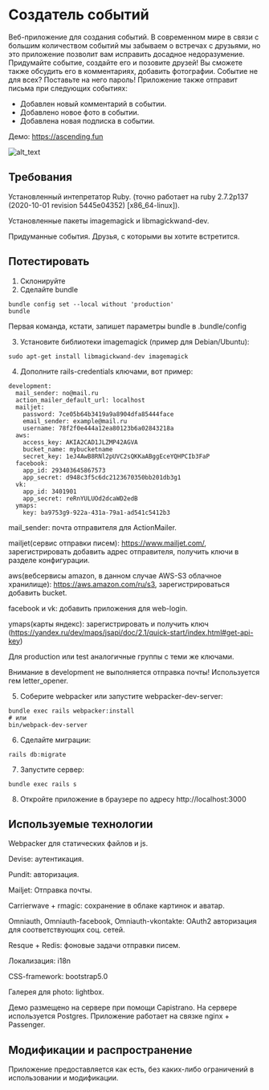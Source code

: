 Создатель событий
============
Веб-приложение для создания событий.
В современном мире в связи с большим количеством событий мы забываем о встречах с друзьями,
но это приложение позволит вам исправить досадное недоразумение.
Придумайте событие, создайте его и позовите друзей!
Вы сможете также обсудить его  в комментариях, добавить фотографии.
Событие не для всех? Поставьте на него пароль!
Приложение также отправит письма при следующих событиях:
- Добавлен новый комментарий в событии.
- Добавлено новое фото в событии.
- Добавлена новая подписка в событии.

Демо: https://ascending.fun

![alt_text](https://i.ibb.co/VxYv2QL/image.png)

Требования
----------------------------------
Установленный интепретатор Ruby. (точно работает на ruby 2.7.2p137 (2020-10-01 revision 5445e04352) [x86_64-linux]).

Установленные пакеты imagemagick и libmagickwand-dev.

Придуманные события.
Друзья, с которыми вы хотите встретится.

Потестировать
----------------------------------
1. Склонируйте
2. Сделайте bundle
```
bundle config set --local without 'production'
bundle
```
Первая команда, кстати, запишет параметры bundle в .bundle/config

3. Установите библиотеки imagemagick (пример для Debian/Ubuntu):
```
sudo apt-get install libmagickwand-dev imagemagick
```
   
4. Дополните rails-credentials ключами, вот пример:
```
development:
  mail_sender: no@mail.ru
  action_mailer_default_url: localhost
  mailjet:
    password: 7ce05b64b3419a9a8904dfa85444face
    email_sender: example@mail.ru
    username: 78f2f0e444a12ea80123b6a02843218a
  aws:
    access_key: AKIA2CAD1JLZMP42AGVA
    bucket_name: mybucketname
    secret_key: 1eJ4AwB8RNl2pUVC2sQKKaABggEceYQHPCIb3FaP
  facebook:
    app_id: 293403645867573
    app_secret: d948c3f5c6dc2123670350bb201db3g1
  vk:
    app_id: 3401901
    app_secret: reRnYULUOd2dcaWD2edB
  ymaps:
    key: ba9753g9-922a-431a-79a1-ad541c5412b3
```
mail_sender: почта отправителя для ActionMailer.

mailjet(сервис отправки писем): https://www.mailjet.com/, зарегистрировать добавить адрес отправителя,
получить ключи в разделе конфигурации.

aws(вебсервисы amazon, в данном случае AWS-S3 облачное хранилище): https://aws.amazon.com/ru/s3,
зарегистрироваться добавить bucket.

facebook и vk: добавить приложения для web-login. 

ymaps(карты яндекс): зарегистрировать и получить ключ (https://yandex.ru/dev/maps/jsapi/doc/2.1/quick-start/index.html#get-api-key)

Для production или test аналогичные группы с теми же ключами.

Внимание в development не выполняется отправка почты! Используется гем letter_opener.

5. Соберите webpacker или запустите webpacker-dev-server:
```
bundle exec rails webpacker:install
# или 
bin/webpack-dev-server
```

6. Сделайте миграции:
``` 
rails db:migrate
```

7. Запустите сервер:
```
bundle exec rails s
```

8. Откройте приложение в браузере по адресу http://localhost:3000

Используемые технологии
----------------------------------
Webpacker для статических файлов и js.

Devise: аутентикация.

Pundit: авторизация.

Mailjet: Отправка почты.

Carrierwave + rmagic: сохранение в облаке картинок и аватар.

Omniauth, Omniauth-facebook, Omniauth-vkontakte: OAuth2 авторизация для соответствующих соц. сетей.

Resque + Redis: фоновые задачи отправки писем.

Локализация: i18n

CSS-framework: bootstrap5.0

Галерея для photo: lightbox.

Демо размещено на сервере при помощи Capistrano.
На сервере используется Postgres.
Приложение работает на связке nginx + Passenger.


Модификации и распространение
----------------------------------
Приложение предоставляется как есть, без каких-либо ограничений в использовании и модификации.
